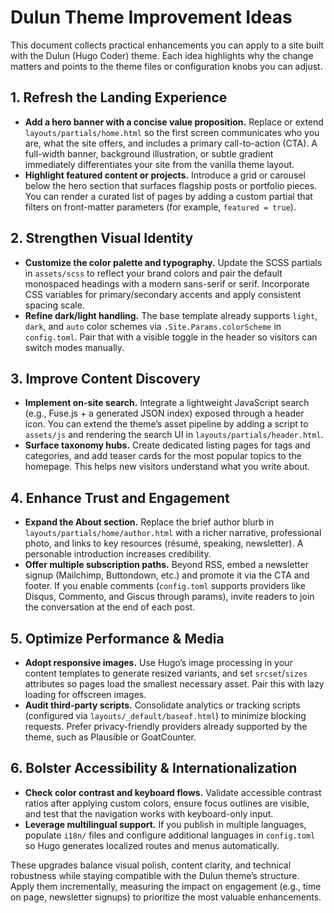 # Dulun Theme Improvement Ideas

This document collects practical enhancements you can apply to a site built with the Dulun (Hugo Coder) theme. Each idea highlights why the change matters and points to the theme files or configuration knobs you can adjust.

## 1. Refresh the Landing Experience
* **Add a hero banner with a concise value proposition.** Replace or extend `layouts/partials/home.html` so the first screen communicates who you are, what the site offers, and includes a primary call-to-action (CTA). A full-width banner, background illustration, or subtle gradient immediately differentiates your site from the vanilla theme layout.
* **Highlight featured content or projects.** Introduce a grid or carousel below the hero section that surfaces flagship posts or portfolio pieces. You can render a curated list of pages by adding a custom partial that filters on front-matter parameters (for example, `featured = true`).

## 2. Strengthen Visual Identity
* **Customize the color palette and typography.** Update the SCSS partials in `assets/scss` to reflect your brand colors and pair the default monospaced headings with a modern sans-serif or serif. Incorporate CSS variables for primary/secondary accents and apply consistent spacing scale.
* **Refine dark/light handling.** The base template already supports `light`, `dark`, and `auto` color schemes via `.Site.Params.colorScheme` in `config.toml`. Pair that with a visible toggle in the header so visitors can switch modes manually.

## 3. Improve Content Discovery
* **Implement on-site search.** Integrate a lightweight JavaScript search (e.g., Fuse.js + a generated JSON index) exposed through a header icon. You can extend the theme’s asset pipeline by adding a script to `assets/js` and rendering the search UI in `layouts/partials/header.html`.
* **Surface taxonomy hubs.** Create dedicated listing pages for tags and categories, and add teaser cards for the most popular topics to the homepage. This helps new visitors understand what you write about.

## 4. Enhance Trust and Engagement
* **Expand the About section.** Replace the brief author blurb in `layouts/partials/home/author.html` with a richer narrative, professional photo, and links to key resources (résumé, speaking, newsletter). A personable introduction increases credibility.
* **Offer multiple subscription paths.** Beyond RSS, embed a newsletter signup (Mailchimp, Buttondown, etc.) and promote it via the CTA and footer. If you enable comments (`config.toml` supports providers like Disqus, Commento, and Giscus through params), invite readers to join the conversation at the end of each post.

## 5. Optimize Performance & Media
* **Adopt responsive images.** Use Hugo’s image processing in your content templates to generate resized variants, and set `srcset`/`sizes` attributes so pages load the smallest necessary asset. Pair this with lazy loading for offscreen images.
* **Audit third-party scripts.** Consolidate analytics or tracking scripts (configured via `layouts/_default/baseof.html`) to minimize blocking requests. Prefer privacy-friendly providers already supported by the theme, such as Plausible or GoatCounter.

## 6. Bolster Accessibility & Internationalization
* **Check color contrast and keyboard flows.** Validate accessible contrast ratios after applying custom colors, ensure focus outlines are visible, and test that the navigation works with keyboard-only input.
* **Leverage multilingual support.** If you publish in multiple languages, populate `i18n/` files and configure additional languages in `config.toml` so Hugo generates localized routes and menus automatically.

These upgrades balance visual polish, content clarity, and technical robustness while staying compatible with the Dulun theme’s structure. Apply them incrementally, measuring the impact on engagement (e.g., time on page, newsletter signups) to prioritize the most valuable enhancements.
